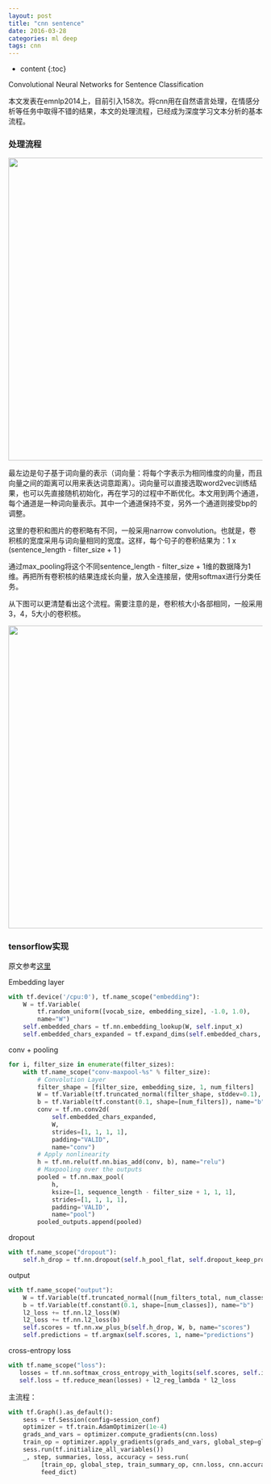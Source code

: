 ```yaml
---
layout: post
title: "cnn sentence"
date: 2016-03-28
categories: ml deep
tags: cnn
---
```


* content
{:toc}




Convolutional Neural Networks for Sentence Classification

本文发表在emnlp2014上，目前引入158次。将cnn用在自然语言处理，在情感分析等任务中取得不错的结果，本文的处理流程，已经成为深度学习文本分析的基本流程。


### 处理流程

<img src="http://vsooda.github.io/assets/cnn_sentence/framework.png" width="600">

最左边是句子基于词向量的表示（词向量：将每个字表示为相同维度的向量，而且向量之间的距离可以用来表达词意距离）。词向量可以直接选取word2vec训练结果，也可以先直接随机初始化，再在学习的过程中不断优化。本文用到两个通道，每个通道是一种词向量表示。其中一个通道保持不变，另外一个通道则接受bp的调整。

这里的卷积和图片的卷积略有不同，一般采用narrow convolution。也就是，卷积核的宽度采用与词向量相同的宽度。这样，每个句子的卷积结果为：1 x (sentence_length - filter_size + 1 )

通过max_pooling将这个不同sentence_length - filter_size + 1维的数据降为1维。再把所有卷积核的结果连成长向量，放入全连接层，使用softmax进行分类任务。

从下图可以更清楚看出这个流程。需要注意的是，卷积核大小各部相同，一般采用3，4，5大小的卷积核。

<img src="http://vsooda.github.io/assets/cnn_sentence/narrow_conv.png" width="600">

### tensorflow实现

原文参考[这里](http://www.wildml.com/2015/12/implementing-a-cnn-for-text-classification-in-tensorflow/)

Embedding layer

```python
with tf.device('/cpu:0'), tf.name_scope("embedding"):
    W = tf.Variable(
        tf.random_uniform([vocab_size, embedding_size], -1.0, 1.0),
        name="W")
    self.embedded_chars = tf.nn.embedding_lookup(W, self.input_x)
    self.embedded_chars_expanded = tf.expand_dims(self.embedded_chars, -1)
```

conv + pooling

```python
for i, filter_size in enumerate(filter_sizes):
    with tf.name_scope("conv-maxpool-%s" % filter_size):
        # Convolution Layer
        filter_shape = [filter_size, embedding_size, 1, num_filters]
        W = tf.Variable(tf.truncated_normal(filter_shape, stddev=0.1), name="W")
        b = tf.Variable(tf.constant(0.1, shape=[num_filters]), name="b")
        conv = tf.nn.conv2d(
            self.embedded_chars_expanded,
            W,
            strides=[1, 1, 1, 1],
            padding="VALID",
            name="conv")
        # Apply nonlinearity
        h = tf.nn.relu(tf.nn.bias_add(conv, b), name="relu")
        # Maxpooling over the outputs
        pooled = tf.nn.max_pool(
            h,
            ksize=[1, sequence_length - filter_size + 1, 1, 1],
            strides=[1, 1, 1, 1],
            padding='VALID',
            name="pool")
        pooled_outputs.append(pooled)
```

dropout

```python
with tf.name_scope("dropout"):
    self.h_drop = tf.nn.dropout(self.h_pool_flat, self.dropout_keep_prob)
```

output

```python
with tf.name_scope("output"):
    W = tf.Variable(tf.truncated_normal([num_filters_total, num_classes], stddev=0.1), name="W")
    b = tf.Variable(tf.constant(0.1, shape=[num_classes]), name="b")
    l2_loss += tf.nn.l2_loss(W)
    l2_loss += tf.nn.l2_loss(b)
    self.scores = tf.nn.xw_plus_b(self.h_drop, W, b, name="scores")
    self.predictions = tf.argmax(self.scores, 1, name="predictions")
```

cross-entropy loss

```python
with tf.name_scope("loss"):
   losses = tf.nn.softmax_cross_entropy_with_logits(self.scores, self.input_y)
   self.loss = tf.reduce_mean(losses) + l2_reg_lambda * l2_loss
```

主流程：

```python
with tf.Graph().as_default():
	sess = tf.Session(config=session_conf)
	optimizer = tf.train.AdamOptimizer(1e-4)
    grads_and_vars = optimizer.compute_gradients(cnn.loss)
    train_op = optimizer.apply_gradients(grads_and_vars, global_step=global_step)
    sess.run(tf.initialize_all_variables())
    _, step, summaries, loss, accuracy = sess.run(
         [train_op, global_step, train_summary_op, cnn.loss, cnn.accuracy],
         feed_dict)
```
